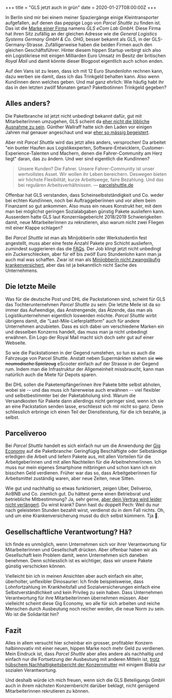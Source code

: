 +++
title = "GLS jetzt auch in grün"
date = 2020-01-27T08:00:00Z
+++

In Berlin sind mir bei einem meiner Spaziergänge einige Kleintransporter aufgefallen, auf denen das peppige Logo von *Parcel Shuttle* zu finden ist. Das ist die [Marke einer Firma](https://parcelshuttle.de) namens *GLS eCom Lab GmbH*. Diese Firma hat ihren Sitz zufällig an der gleichen Adresse wie die *General Logistics Systems Germany GmbH & Co. OHG*, besser bekannt als GLS, in der GLS-Germany-Strasse. Zufälligerweise haben die beiden Firmen auch den gleichen Geschäftsführer. Hinter diesem hippen Startup verbirgt sich also ein Logistikriese mit einigen Milliarden Euro Umsatz im Besitz der britischen *Royal Mail* und damit könnte dieser Blogpost eigentlich auch schon enden.

Auf den Vans ist zu lesen, dass ich mit 12 Euro Stundenlohn rechnen kann, dazu werben sie damit, dass ich das Trinkgeld behalten kann. Also wenn Kundïnnen denn welches geben. Und mal ganz ehrlich: Wie häufig habt ihr das in den letzten zwölf Monaten getan? Paketbotïnnen Trinkgeld gegeben?

## Alles anders?

Die Paketbranche ist jetzt nicht unbedingt bekannt dafür, gut mit Mitarbeiterïnnen umzugehen, GLS scheint da [eher nicht die löbliche Ausnahme zu sein](https://de.wikipedia.org/wiki/General_Logistics_Systems_Germany#Kritik). Günther Wallraff hatte sich den Laden vor einigen Jahren mal genauer angeschaut und war [eher so mässig begeistert](https://www.spiegel.de/wirtschaft/unternehmen/guenter-wallraff-erhebt-schwere-vorwuerfe-gegen-paketzusteller-gls-a-836130.html).

Aber mit *Parcel Shuttle* wird das jetzt alles anders, versprochen! Da arbeitet "ein bunter Haufen aus Logistikexperten, Software-Entwicklern, Customer-Experience-Talenten und Machern, denen die Fahrer-Community am Herz liegt" daran, das zu ändern. Und wer sind eigentlich die Kundïnnen?

> Unsere Kunden? Die Fahrer. Unsere Fahrer-Community ist unser wertvollstes Asset. Wir wollen ihr Leben bereichern. Deswegen bieten wir höchste Flexibilität, kurze Arbeitswege, faire Bezahlung. Und das bei regulären Arbeitsverhältnissen. — [parcelshuttle.de](https://parcelshuttle.de/de/about/)

Offenbar hat GLS verstanden, dass Scheinselbstständigkeit und Co. weder bei echten Kundïnnen, noch bei Auftraggeberïnnen und vor allem beim Finanzamt so gut ankommen. Also muss ein neues Konstrukt her, mit dem man bei möglichst geringen Sozialabgaben günstig Pakete ausliefern kann. Ausserdem hatte GLS laut Konzernlagebericht 2018/2019 Schwierigkeiten damit, neue Mitarbeiterïnnen zu rekrutieren, also warum nicht zwei Fliegen mit einer Klappe schlagen?

Bei *Parcel Shuttle* ist man als Minijobberïn oder Werkstudentïn fest angestellt, muss aber eine feste Anzahl Pakete pro Schicht ausliefern, zumindest suggierieren das die [FAQs](https://parcelshuttle.de/de/faq/). Der Job klingt jetzt nicht unbedingt ein Zuckerschlecken, aber für elf bis zwölf Euro Stundenlohn kann man ja auch mal was schaffen. Zwar ist man als [Minijobberïn nicht zwangsläufig krankenversichert](https://de.wikipedia.org/wiki/Geringfügige_Beschäftigung#Gesetzliche_Sozialversicherung), aber das ist ja bekanntlich nicht Sache des Unternehmens.

## Die letzte Meile

Was für die deutsche Post und DHL die Packstationen sind, scheint für GLS das Tochterunternehmen *Parcel Shuttle* zu sein: Die letzte Meile ist da so immer das Aufwendige, das Anstrengende, das Ätzende, das man als Logistikunternehmen eigentlich loswerden möchte. *Parcel Shuttle* wirbt übrigens damit, die "Last-Mile-Lieferplattform" auch für andere Unternehmen anzubieten. Dass es sich dabei um verschiedene Marken ein und desselben Konzerns handelt, das muss man ja nicht unbedingt erwähnen. Ein Logo der Royal Mail macht sich doch sehr gut auf einer Webseite.

So wie die Packstationen in der Gegend rumstehen, so tun es auch die Fahrzeuge von Parcel Shuttle. Anstatt neben Supermärkten stehen sie ~~wie neumodische Spielzeug~~ eScooter einfach auf der Strasse in der Gegend rum. Indem man die Infrastruktur der Allgemeinheit missbraucht, kann man natürlich auch die Miete für Depots sparen.

Bei DHL sollen die Paketempfängerïnnen ihre Pakete bitte selbst abholen, wobei sie -- und das muss ich fairerweise auch erwähnen -- viel flexibler und selbstbestimmter bei der Paketabholung sind. Warum die Versandkosten für Pakete dann allerdings nicht geringer sind, wenn ich sie an eine Packstation senden lasse, erschliesst sich mir nicht so ganz. Denn schliesslich erbringe ich einen Teil der Dienstleistung, für die ich bezahle, ja selbst.

## Parceliveroo

Bei *Parcel Shuttle* handelt es sich einfach nur um die Anwendung der [Gig Economy](https://de.wikipedia.org/wiki/Gig_Economy) auf die Paketbranche: Geringfügig Beschäftigte oder Selbständige erledigen die Arbeit und liefern Pakete aus, mit allen Vorteilen für die Arbeitgeberïnnen und mit allen Nachteilen für die Arbeitnehmerïnnen. Ich muss nur mein eigenes Smartphone mitbringen und schon kann ich ein bisschen Geld verdienen. Früher war das so, dass Arbeitgeberïnnen für Arbeitsmittel zuständig waren, aber neue Zeiten, neue Sitten.

Wie gut und nachhaltig so etwas funktioniert, zeigen Uber, Deliveroo, AirBNB und Co. ziemlich gut. Du hättest gerne einen Betriebsrat und betriebliche Mitbestimmung? Ja, sehr gerne, [aber dein Vertrag wird leider nicht verlängert](https://www.zeit.de/arbeit/2018-06/lieferdienste-deliveroo-foodora-arbeitsminister-betriebsrat-gruendung-vertraege/komplettansicht). Du wirst krank? Dann hast du doppelt Pech: Weil du nur nach geleisteten Stunden bezahlt wirst, verdienst du in dem Fall nichts. Oh, und um eine Krankenversicherung musst du dich selbst kümmern. Tja 🤷.

## Gesellschaftliche Verantwortung? Hä?

Ich finde es unmöglich, wenn Unternehmen sich vor ihrer Verantwortung für Mitarbeiterïnnen und Gesellschaft drücken. Aber offenbar haben wir als Gesellschaft kein Problem damit, wenn Unternehmen sich daneben benehmen. Denn schliesslich ist es wichtiger, dass wir unsere Pakete günstig verschicken können.

Vielleicht bin ich in meinen Ansichten aber auch einfach ein alter, überholter, unflexibler Dinosaurier: Ich finde beispielsweise, dass Lohnfortzahlung im Krankheitsfall und Sozialversicherungen einfach eine Selbstverständlichkeit und kein Privileg zu sein haben. Dass Unternehmen Verantwortung für ihre Mitarbeiterïnnen übernehmen müssen. Aber vielleicht scheint diese Gig Economy, wo alle für sich arbeiten und reiche Menschen durch Ausbeutung noch reicher werden, die neue Norm zu sein. Wo ist die Solidarität hin?

## Fazit

Alles in allem versucht hier scheinbar ein grosser, profitabler Konzern halbinnovativ mit einer neuen, hippen Marke noch mehr Geld zu verdienen. Mein Eindruck ist, dass *Parcel Shuttle* aber alles andere als nachhaltig und einfach nur die Fortsetzung der Ausbeutung mit anderen Mitteln ist, [trotz hübschem Nachhaltigkeitsbericht der Konzernmutter](https://gls-group.eu/DE/media/downloads/Nachhaltigkeitsbericht_2016-2017_A4_DE_2018-07-25.pdf) mit einigem Blabla zur sozialen Verantwortung.

Und deshalb würde ich mich freuen, wenn sich die GLS Beteiligungs GmbH auch in ihrem nächsten Konzernbericht darüber beklagt, nicht genügend Mitarbeiterïnnen rekrutieren zu können.